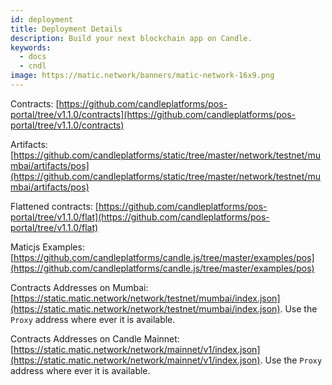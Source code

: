 ```yaml
---
id: deployment
title: Deployment Details
description: Build your next blockchain app on Candle.
keywords:
  - docs
  - cndl
image: https://matic.network/banners/matic-network-16x9.png
---
```


Contracts: [https://github.com/candleplatforms/pos-portal/tree/v1.1.0/contracts](https://github.com/candleplatforms/pos-portal/tree/v1.1.0/contracts)

Artifacts: [https://github.com/candleplatforms/static/tree/master/network/testnet/mumbai/artifacts/pos](https://github.com/candleplatforms/static/tree/master/network/testnet/mumbai/artifacts/pos)

Flattened contracts: [https://github.com/candleplatforms/pos-portal/tree/v1.1.0/flat](https://github.com/candleplatforms/pos-portal/tree/v1.1.0/flat)

Maticjs Examples: [https://github.com/candleplatforms/candle.js/tree/master/examples/pos](https://github.com/candleplatforms/candle.js/tree/master/examples/pos)

Contracts Addresses on Mumbai: [https://static.matic.network/network/testnet/mumbai/index.json](https://static.matic.network/network/testnet/mumbai/index.json). Use the `Proxy` address where ever it is available.

Contracts Addresses on Candle Mainnet: [https://static.matic.network/network/mainnet/v1/index.json](https://static.matic.network/network/mainnet/v1/index.json). Use the `Proxy` address where ever it is available.
